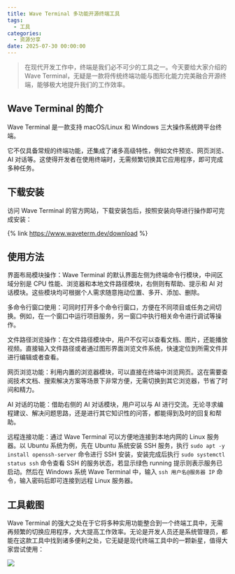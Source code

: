 ```yaml
---
title: Wave Terminal 多功能开源终端工具
tags:
  - 工具
categories:
  - 资源分享
date: 2025-07-30 00:00:00
---
```


> 在现代开发工作中，终端是我们必不可少的工具之一。今天要给大家介绍的 Wave Terminal，无疑是一款将传统终端功能与图形化能力完美融合开源终端，能够极大地提升我们的工作效率。

<!-- more -->

## Wave Terminal 的简介

Wave Terminal 是一款支持 macOS/Linux 和 Windows 三大操作系统跨平台终端。

它不仅具备常规的终端功能，还集成了诸多高级特性，例如文件预览、网页浏览、AI 对话等。这使得开发者在使用终端时，无需频繁切换其它应用程序，即可完成多种任务。

## 下载安装

访问 Wave Terminal 的官方网站，下载安装包后，按照安装向导进行操作即可完成安装：

{% link https://www.waveterm.dev/download %}

## 使用方法

界面布局模块操作：Wave Terminal 的默认界面左侧为终端命令行模块，中间区域分别是 CPU 性能、浏览器和本地文件路径模块，右侧则有帮助、提示和 AI 对话模块。这些模块均可根据个人需求随意拖动位置、多开、添加、删除。

多命令行窗口使用：可同时打开多个命令行窗口，方便在不同项目或任务之间切换。例如，在一个窗口中运行项目服务，另一窗口中执行相关命令进行调试等操作。

文件路径浏览操作：在文件路径模块中，用户不仅可以查看文档、图片，还能播放视频。直接输入文件路径或者通过图形界面浏览文件系统，快速定位到所需文件并进行编辑或者查看。

网页浏览功能：利用内置的浏览器模块，可以直接在终端中浏览网页。这在需要查阅技术文档、搜索解决方案等场景下非常方便，无需切换到其它浏览器，节省了时间和精力。

AI 对话的功能：借助右侧的 AI 对话模块，用户可以与 AI 进行交流。无论寻求编程建议、解决问题思路，还是进行其它知识性的问答，都能得到及时的回复和帮助。

远程连接功能：通过 Wave Terminal 可以方便地连接到本地内网的 Linux 服务器。以 Ubuntu 系统为例，先在 Ubuntu 系统安装 SSH 服务，执行 `sudo apt -y install openssh-server` 命令进行 SSH 安装，安装完成后执行 `sudo systemctl status ssh` 命令查看 SSH 的服务状态，若显示绿色 running 提示则表示服务已启动。然后在 Windows 系统 Wave Terminal 中，输入 `ssh 用户名@服务器 IP` 命令，输入密码后即可连接到远程 Linux 服务器。

## 工具截图

Wave Terminal 的强大之处在于它将多种实用功能整合到一个终端工具中，无需再频繁的切换应用程序，大大提高工作效率。无论是开发人员还是系统管理员，都能在这款工具中找到诸多便利之处，它无疑是现代终端工具中的一颗新星，值得大家尝试使用：

![](https://cdn.dusays.com/2025/04/819-1.jpg)